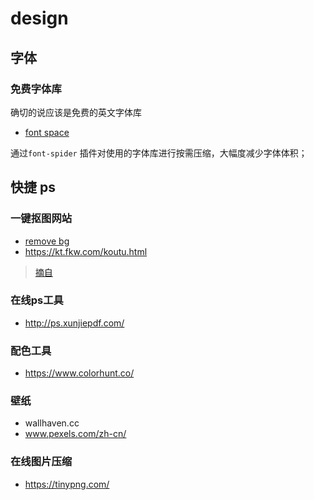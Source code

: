 # design

## 字体

### 免费字体库
确切的说应该是免费的英文字体库
- [font space](https://www.fontspace.com/new/fonts)

通过<code>font-spider</code> 插件对使用的字体库进行按需压缩，大幅度减少字体体积；

## 快捷 ps

### 一键抠图网站
- [remove bg](https://www.remove.bg/zh)
- https://kt.fkw.com/koutu.html
> [摘自](https://zhuanlan.zhihu.com/p/172221976)

### 在线ps工具
- http://ps.xunjiepdf.com/

### 配色工具
- https://www.colorhunt.co/

### 壁纸
- wallhaven.cc
- www.pexels.com/zh-cn/

### 在线图片压缩
- https://tinypng.com/